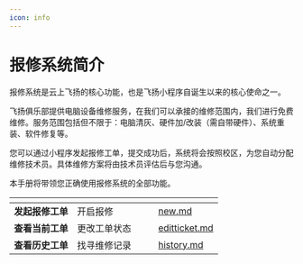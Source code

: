 ```yaml
---
icon: info
---
```


# 报修系统简介

报修系统是云上飞扬的核心功能，也是飞扬小程序自诞生以来的核心使命之一。

飞扬俱乐部提供电脑设备维修服务，在我们可以承接的维修范围内，我们进行免费维修。服务范围包括但不限于：电脑清灰、硬件加/改装（需自带硬件）、系统重装、软件修复等。

您可以通过小程序发起报修工单，提交成功后，系统将会按照校区，为您自动分配维修技术员。具体维修方案将由技术员评估后与您沟通。

本手册将带领您正确使用报修系统的全部功能。

<table data-view="cards"><thead><tr><th></th><th></th><th data-hidden data-card-cover data-type="files"></th><th data-hidden></th><th data-hidden data-card-target data-type="content-ref"></th></tr></thead><tbody><tr><td><strong>发起报修工单</strong></td><td>开启报修</td><td></td><td></td><td><a href="new.md">new.md</a></td></tr><tr><td><strong>查看当前工单</strong></td><td>更改工单状态</td><td></td><td></td><td><a href="editticket.md">editticket.md</a></td></tr><tr><td><strong>查看历史工单</strong></td><td>找寻维修记录</td><td></td><td></td><td><a href="history.md">history.md</a></td></tr></tbody></table>
